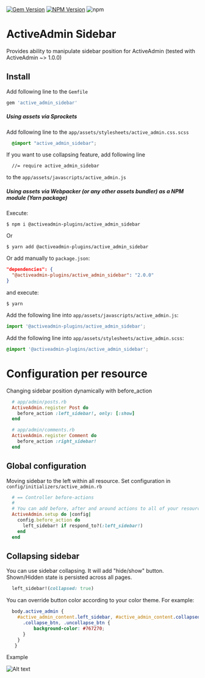 [![Gem Version](https://badge.fury.io/rb/active_admin_sidebar.svg)](https://badge.fury.io/rb/active_admin_sidebar)
[![NPM Version](https://badge.fury.io/js/@activeadmin-plugins%2Factive_admin_sidebar.svg)](https://badge.fury.io/js/@activeadmin-plugins%2Factive_admin_sidebar)
![npm](https://img.shields.io/npm/dm/@activeadmin-plugins/active_admin_sidebar)

# ActiveAdmin Sidebar

Provides ability to manipulate sidebar position for ActiveAdmin (tested with ActiveAdmin ~> 1.0.0)

## Install

Add following line to the `Gemfile`

```ruby
gem 'active_admin_sidebar'
```

##### Using assets via Sprockets
Add following line to the `app/assets/stylesheets/active_admin.css.scss`

```scss
  @import "active_admin_sidebar";
```

If you want to use collapsing feature, add following line

```javascripts
  //= require active_admin_sidebar
```

to the `app/assets/javascripts/active_admin.js`

##### Using assets via Webpacker (or any other assets bundler) as a NPM module (Yarn package)

Execute:

    $ npm i @activeadmin-plugins/active_admin_sidebar

Or

    $ yarn add @activeadmin-plugins/active_admin_sidebar

Or add manually to `package.json`:

```json
"dependencies": {
  "@activeadmin-plugins/active_admin_sidebar": "2.0.0"
}
```
and execute:

    $ yarn

Add the following line into `app/assets/javascripts/active_admin.js`:

```javascript
import '@activeadmin-plugins/active_admin_sidebar';
```

Add the following line into `app/assets/stylesheets/active_admin.scss`:

```css
@import '@activeadmin-plugins/active_admin_sidebar';
```

# Configuration per resource

Changing sidebar position dynamically with before_action

```ruby
  # app/admin/posts.rb
  ActiveAdmin.register Post do
    before_action :left_sidebar!, only: [:show]
  end

  # app/admin/comments.rb
  ActiveAdmin.register Comment do
    before_action :right_sidebar!
  end
```

## Global configuration

Moving sidebar to the left within all resource. Set configuration in `config/initializers/active_admin.rb`

```ruby
  # == Controller before-actions
  #
  # You can add before, after and around actions to all of your resources
  ActiveAdmin.setup do |config|
    config.before_action do
      left_sidebar! if respond_to?(:left_sidebar!)
    end
  end
```

## Collapsing sidebar

You can use sidebar collapsing.
It will add "hide/show" button. Shown/Hidden state is persisted across all pages.

```ruby
  left_sidebar!(collapsed: true)
```

You can override button color according to your color theme. For example:

```scss
  body.active_admin {
    #active_admin_content.left_sidebar, #active_admin_content.collapsed_sidebar {
      .collapse_btn, .uncollapse_btn {
          background-color: #767270;
      }
    }
   }
```

Example

![Alt text](https://raw.githubusercontent.com/activeadmin-plugins/active_admin_sidebar/master/screen/sidebar.jpg "Example")

